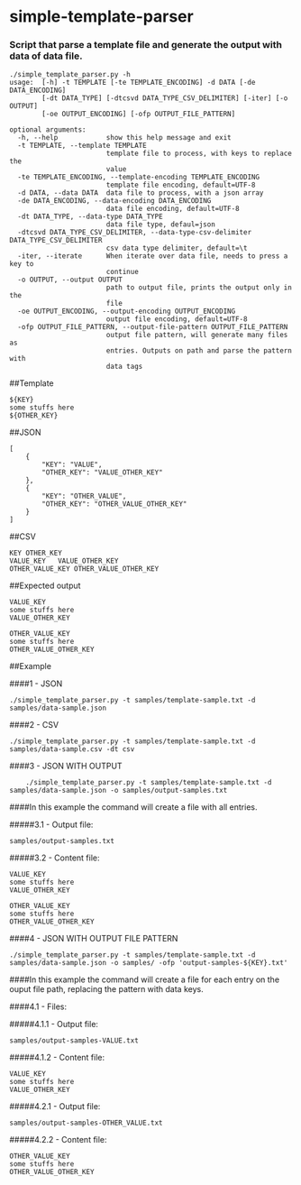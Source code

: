 # simple-template-parser

### Script that parse a template file and generate the output with data of data file.

```
./simple_template_parser.py -h
usage:  [-h] -t TEMPLATE [-te TEMPLATE_ENCODING] -d DATA [-de DATA_ENCODING]
        [-dt DATA_TYPE] [-dtcsvd DATA_TYPE_CSV_DELIMITER] [-iter] [-o OUTPUT]
        [-oe OUTPUT_ENCODING] [-ofp OUTPUT_FILE_PATTERN]

optional arguments:
  -h, --help            show this help message and exit
  -t TEMPLATE, --template TEMPLATE
                        template file to process, with keys to replace the
                        value
  -te TEMPLATE_ENCODING, --template-encoding TEMPLATE_ENCODING
                        template file encoding, default=UTF-8
  -d DATA, --data DATA  data file to process, with a json array
  -de DATA_ENCODING, --data-encoding DATA_ENCODING
                        data file encoding, default=UTF-8
  -dt DATA_TYPE, --data-type DATA_TYPE
                        data file type, defaul=json
  -dtcsvd DATA_TYPE_CSV_DELIMITER, --data-type-csv-delimiter DATA_TYPE_CSV_DELIMITER
                        csv data type delimiter, default=\t
  -iter, --iterate      When iterate over data file, needs to press a key to
                        continue
  -o OUTPUT, --output OUTPUT
                        path to output file, prints the output only in the
                        file
  -oe OUTPUT_ENCODING, --output-encoding OUTPUT_ENCODING
                        output file encoding, default=UTF-8
  -ofp OUTPUT_FILE_PATTERN, --output-file-pattern OUTPUT_FILE_PATTERN
                        output file pattern, will generate many files as
                        entries. Outputs on path and parse the pattern with
                        data tags
```


##Template
```
${KEY}
some stuffs here
${OTHER_KEY}

```

##JSON
```
[
    {
        "KEY": "VALUE",
        "OTHER_KEY": "VALUE_OTHER_KEY"
    },
    {
        "KEY": "OTHER_VALUE",
        "OTHER_KEY": "OTHER_VALUE_OTHER_KEY"
    }
]

```

##CSV
```
KEY	OTHER_KEY
VALUE_KEY	VALUE_OTHER_KEY
OTHER_VALUE_KEY	OTHER_VALUE_OTHER_KEY

```

##Expected output
```
VALUE_KEY
some stuffs here
VALUE_OTHER_KEY

OTHER_VALUE_KEY
some stuffs here
OTHER_VALUE_OTHER_KEY

```


##Example

####1 - JSON
```
./simple_template_parser.py -t samples/template-sample.txt -d samples/data-sample.json
```
####2 - CSV
```
./simple_template_parser.py -t samples/template-sample.txt -d samples/data-sample.csv -dt csv
```
####3 - JSON WITH OUTPUT
```
    ./simple_template_parser.py -t samples/template-sample.txt -d samples/data-sample.json -o samples/output-samples.txt
```

####In this example the command will create a file with all entries.

#####3.1 - Output file:
```
samples/output-samples.txt
```

#####3.2 - Content file:
```
VALUE_KEY
some stuffs here
VALUE_OTHER_KEY

OTHER_VALUE_KEY
some stuffs here
OTHER_VALUE_OTHER_KEY

```

####4 - JSON WITH OUTPUT FILE PATTERN
```
./simple_template_parser.py -t samples/template-sample.txt -d samples/data-sample.json -o samples/ -ofp 'output-samples-${KEY}.txt'
```
####In this example the command will create a file for each entry on the ouput file path, replacing the pattern with data keys.

####4.1 - Files:

#####4.1.1 - Output file:
```
samples/output-samples-VALUE.txt
```

#####4.1.2 - Content file:
```
VALUE_KEY
some stuffs here
VALUE_OTHER_KEY

```

#####4.2.1 - Output file:
```
samples/output-samples-OTHER_VALUE.txt
```

#####4.2.2 - Content file:
```
OTHER_VALUE_KEY
some stuffs here
OTHER_VALUE_OTHER_KEY

```